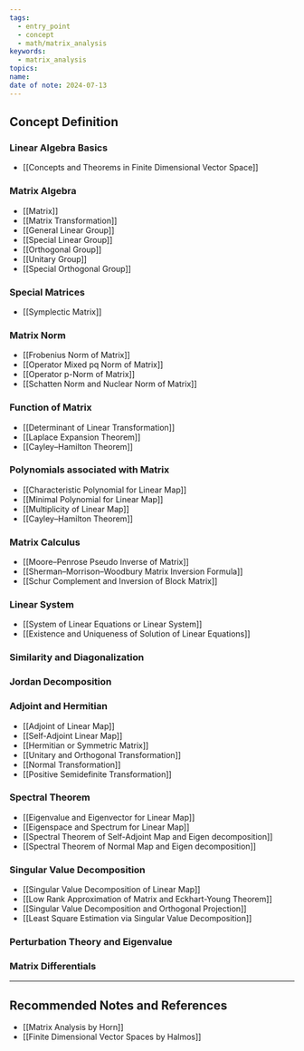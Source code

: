 ```yaml
---
tags:
  - entry_point
  - concept
  - math/matrix_analysis
keywords:
  - matrix_analysis
topics: 
name: 
date of note: 2024-07-13
---
```


## Concept Definition


### Linear Algebra Basics

- [[Concepts and Theorems in Finite Dimensional Vector Space]]

### Matrix Algebra

- [[Matrix]]
- [[Matrix Transformation]]
- [[General Linear Group]]
- [[Special Linear Group]]
- [[Orthogonal Group]]
- [[Unitary Group]]
- [[Special Orthogonal Group]]

### Special Matrices

- [[Symplectic Matrix]]


### Matrix Norm

- [[Frobenius Norm of Matrix]]
- [[Operator Mixed pq Norm of Matrix]]
- [[Operator p-Norm of Matrix]]
- [[Schatten Norm and Nuclear Norm of Matrix]]


### Function of Matrix

- [[Determinant of Linear Transformation]]
- [[Laplace Expansion Theorem]]
- [[Cayley–Hamilton Theorem]]


### Polynomials associated with Matrix

- [[Characteristic Polynomial for Linear Map]]
- [[Minimal Polynomial for Linear Map]]
- [[Multiplicity of Linear Map]]
- [[Cayley–Hamilton Theorem]]


### Matrix Calculus

- [[Moore–Penrose Pseudo Inverse of Matrix]]
- [[Sherman–Morrison–Woodbury Matrix Inversion Formula]]
- [[Schur Complement and Inversion of Block Matrix]]


### Linear System

- [[System of Linear Equations or Linear System]]
- [[Existence and Uniqueness of Solution of Linear Equations]]


### Similarity and Diagonalization




### Jordan Decomposition



### Adjoint and Hermitian 

- [[Adjoint of Linear Map]]
- [[Self-Adjoint Linear Map]]
- [[Hermitian or Symmetric Matrix]]
- [[Unitary and Orthogonal Transformation]]
- [[Normal Transformation]]
- [[Positive Semidefinite Transformation]]

### Spectral Theorem

- [[Eigenvalue and Eigenvector for Linear Map]]
- [[Eigenspace and Spectrum for Linear Map]]
- [[Spectral Theorem of Self-Adjoint Map and Eigen decomposition]]
- [[Spectral Theorem of Normal Map and Eigen decomposition]]


### Singular Value Decomposition

- [[Singular Value Decomposition of Linear Map]]
- [[Low Rank Approximation of Matrix and Eckhart-Young Theorem]]
- [[Singular Value Decomposition and Orthogonal Projection]]
- [[Least Square Estimation via Singular Value Decomposition]]


### Perturbation Theory and Eigenvalue




### Matrix Differentials






-----------
##  Recommended Notes and References


- [[Matrix Analysis by Horn]]
- [[Finite Dimensional Vector Spaces by Halmos]]